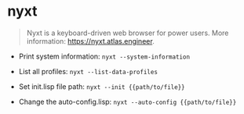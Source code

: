 # nyxt

> Nyxt is a keyboard-driven web browser for power users.
> More information: <https://nyxt.atlas.engineer>.

- Print system information:
`nyxt --system-information`

- List all profiles:
`nyxt --list-data-profiles`

- Set init.lisp file path:
`nyxt --init {{path/to/file}}`

- Change the auto-config.lisp:
`nyxt --auto-config {{path/to/file}}`

